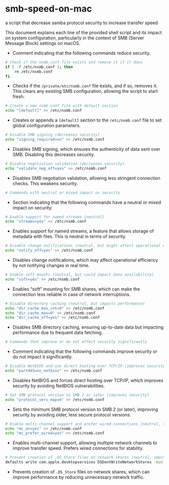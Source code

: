 # smb-speed-on-mac
a script that decrease samba protocol security to increase transfer speed

This document explains each line of the provided shell script and its impact on system configuration, particularly in the context of SMB (Server Message Block) settings on macOS.

- Comment indicating that the following commands reduce security.

```bash
# Check if the nsmb.conf file exists and remove it if it does
if [ -f /etc/nsmb.conf ]; then
    rm /etc/nsmb.conf
fi
```
- Checks if the `/private/etc/nsmb.conf` file exists, and if so, removes it. This clears any existing SMB configuration, allowing the script to start fresh.

```bash
# Create a new nsmb.conf file with default section
echo "[default]" >> /etc/nsmb.conf
```
- Creates or appends a `[default]` section to the `/etc/nsmb.conf` file to set global configuration parameters.

```bash
# Disable SMB signing (decreases security)
echo "signing_required=no" >> /etc/nsmb.conf
```
- Disables SMB signing, which ensures the authenticity of data sent over SMB. Disabling this decreases security.

```bash
# Disable negotiation validation (decreases security)
echo "validate_neg_off=yes" >> /etc/nsmb.conf
```
- Disables SMB negotiation validation, allowing less stringent connection checks. This weakens security.

```bash
# Commands with neutral or mixed impact on security
```
- Section indicating that the following commands have a neutral or mixed impact on security.

```bash
# Enable support for named streams (neutral)
echo "streams=yes" >> /etc/nsmb.conf
```
- Enables support for named streams, a feature that allows storage of metadata with files. This is neutral in terms of security.

```bash
# Disable change notifications (neutral, but might affect operational efficiency)
echo "notify_off=yes" >> /etc/nsmb.conf
```
- Disables change notifications, which may affect operational efficiency by not notifying changes in real time.

```bash
# Enable soft mounts (neutral, but could impact data availability)
echo "soft=yes" >> /etc/nsmb.conf
```
- Enables “soft” mounting for SMB shares, which can make the connection less reliable in case of network interruptions.

```bash
# Disable directory caching (neutral, but impacts performance)
echo "dir_cache_max_cnt=0" >> /etc/nsmb.conf
echo "dir_cache_max=0" >> /etc/nsmb.conf
echo "dir_cache_off=yes" >> /etc/nsmb.conf
```
- Disables SMB directory caching, ensuring up-to-date data but impacting performance due to frequent data fetching.

```bash
# Commands that improve or do not affect security significantly
```
- Comment indicating that the following commands improve security or do not impact it significantly.

```bash
# Disable NetBIOS and use direct hosting over TCP/IP (improves security)
echo "port445=no_netbios" >> /etc/nsmb.conf
```
- Disables NetBIOS and forces direct hosting over TCP/IP, which improves security by avoiding NetBIOS vulnerabilities.

```bash
# Set SMB protocol version to SMB 2 or later (improves security)
echo "protocol_vers_map=4" >> /etc/nsmb.conf
```
- Sets the minimum SMB protocol version to SMB 2 (or later), improving security by avoiding older, less secure protocol versions.

```bash
# Enable multi-channel support and prefer wired connections (neutral, typically safe)
echo "mc_on=yes" >> /etc/nsmb.conf
echo "mc_prefer_wired=yes" >> /etc/nsmb.conf
```
- Enables multi-channel support, allowing multiple network channels to improve transfer speed. Prefers wired connections for stability.

```bash
# Prevent creation of .DS_Store files on network shares (neutral, improves performance)
defaults write com.apple.desktopservices DSDontWriteNetworkStores -bool TRUE
```
- Prevents creation of `.DS_Store` files on network shares, which can improve performance by reducing unnecessary network traffic.
